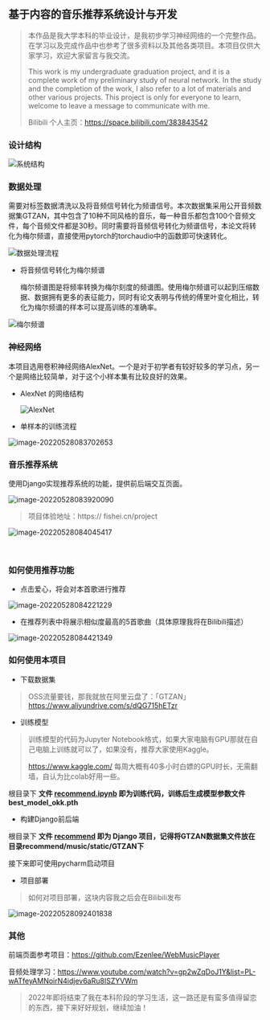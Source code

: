 ## 基于内容的音乐推荐系统设计与开发

> 本作品是我大学本科的毕业设计，是我初步学习神经网络的一个完整作品。在学习以及完成作品中也参考了很多资料以及其他各类项目。本项目仅供大家学习，欢迎大家留言与我交流。
>
> This work is my undergraduate graduation project, and it is a complete work of my preliminary study of neural network. In the study and the completion of the work, I also refer to a lot of materials and other various projects. This project is only for everyone to learn, welcome to leave a message to communicate with me.
>
> Bilibili 个人主页：https://space.bilibili.com/383843542



### 设计结构

![系统结构](.\picture\系统结构.png)

### 数据处理

需要对标签数据清洗以及将音频信号转化为频谱信号。本次数据集采用公开音频数据集GTZAN，其中包含了10种不同风格的音乐，每一种音乐都包含100个音频文件，每个音频文件都是30秒。同时需要将音频信号转化为频谱信号，本论文将转化为梅尔频谱，直接使用pytorch的torchaudio中的函数即可快速转化。

![数据处理流程](picture/数据处理流程.png)

- 将音频信号转化为梅尔频谱

  梅尔频谱图是将频率转换为梅尔刻度的频谱图。使用梅尔频谱可以起到压缩数据、数据拥有更多的表征能力，同时有论文表明与传统的傅里叶变化相比，转化为梅尔频谱的样本可以提高训练的准确率。

![梅尔频谱](.\picture\梅尔频谱.png)

### 神经网络

本项目选用卷积神经网络AlexNet。一个是对于初学者有较好较多的学习点，另一个是网络比较简单，对于这个小样本集有比较良好的效果。

- AlexNet 的网络结构

  ![AlexNet](.\picture\AlexNet.png)

- 单样本的训练流程

![image-20220528083702653](.\picture\单样本的训练流程.png)

### 音乐推荐系统

使用Django实现推荐系统的功能，提供前后端交互页面。

![image-20220528083920090](.\picture\推荐系统设计.png)

> 项目体验地址：https:// fishei.cn/project

![image-20220528084045417](.\picture\前端展示页面.png)

​	

### 如何使用推荐功能

- 点击爱心，将会对本首歌进行推荐

![image-20220528084221229](.\picture\推荐1.png)

- 在推荐列表中将展示相似度最高的5首歌曲（具体原理我将在Bilibili描述）

![image-20220528084421349](.\picture\推荐2.png)



### 如何使用本项目

- 下载数据集

> OSS流量要钱，那我就放在阿里云盘了：「GTZAN」https://www.aliyundrive.com/s/dQG715hETzr



- 训练模型

> 训练模型的代码为Jupyter Notebook格式，如果大家电脑有GPU那就在自己电脑上训练就可以了，如果没有，推荐大家使用Kaggle。
>
> https://www.kaggle.com/  每周大概有40多小时白嫖的GPU时长，无需翻墙，自认为比colab好用一些。

根目录下 **文件 [recommend.ipynb](./recommend.ipynb) 即为训练代码，训练后生成模型参数文件 best_model_okk.pth**



- 构建Django前后端

根目录下 **文件  [recommend](./recommend) 即为 Django 项目，记得将GTZAN数据集文件放在目录recommend/music/static/GTZAN下**

接下来即可使用pycharm启动项目



- 项目部署

> 如何对项目部署，这块内容我之后会在Bilibili发布

![image-20220528092401838](.\picture\项目部署.png)

### 其他

前端页面参考项目：https://github.com/Ezenlee/WebMusicPlayer

音频处理学习：https://www.youtube.com/watch?v=gp2wZqDoJ1Y&list=PL-wATfeyAMNoirN4idjev6aRu8ISZYVWm



> 2022年即将结束了我在本科阶段的学习生活，这一路还是有蛮多值得留恋的东西，接下来好好规划，继续加油！

